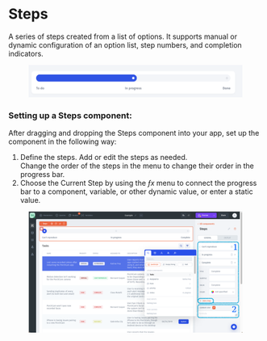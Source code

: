 # Steps

A series of steps created from a list of options. It supports manual or dynamic configuration of an option list, step numbers, and completion indicators.

<figure><img src="../../../../.gitbook/assets/image (7) (3).png" alt=""><figcaption></figcaption></figure>

### Setting up a Steps component:

After dragging and dropping the Steps component into your app, set up the component in the following way:

1. Define the steps. Add or edit the steps as needed.\
   Change the order of the steps in the menu to change their order in the progress bar.
2. Choose the Current Step by using the _ƒx_ menu to connect the progress bar to a component, variable, or other dynamic value, or enter a static value.

<figure><img src="../../../../.gitbook/assets/Снимок экрана 2023-04-11 в 21.07.14.png" alt=""><figcaption></figcaption></figure>

